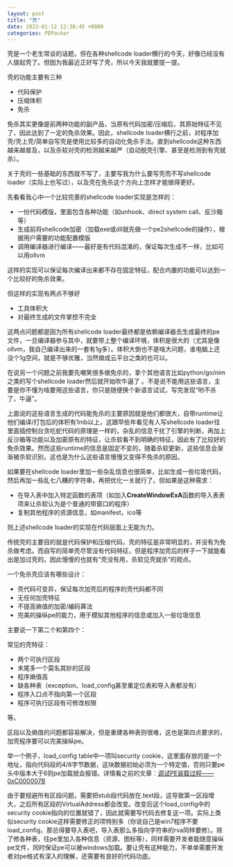 ```yaml
---
layout: post
title: "壳"
date: 2022-01-12 12:38:45 +0800
categories: PEPacker
---
```


壳是一个老生常谈的话题，但在各种shellcode loader横行的今天，好像已经没有人提起壳了。但因为我最近正好写了壳，所以今天我就要提一提。

壳的功能主要有三种

- 代码保护
- 压缩体积
- 免杀

免杀其实更像是前两种功能的副产品，当原有代码加密/压缩后，其原始特征不见了，因此达到了一定的免杀效果。因此，shellcode loader横行之前，对程序加壳/壳上壳/简单自写壳是使用比较多的自动化免杀手法。直到shellcode这种东西越来越普及，以及杀软对壳的检测越来越严（自动脱壳引擎、甚至是检测到有壳就杀）。



关于壳的一些基础的东西就不写了，主要写我为什么要写壳而不写shellcode loader（实际上也写过），以及壳在免杀这个方向上怎样才能做得更好。



先看看我心中一个比较完善的shellcode loader实现是怎样的：

- 一份代码模版，里面包含各种功能（如unhook、direct system call、反沙箱等）
- 生成前将shellcode加密（加载exe或dll就先做一个pe2shellcode的操作），根据用户需要的功能配置模版
- 调用编译器进行编译——最好是有代码混淆的，保证每次生成不一样，比如可以用ollvm

这样的实现可以保证每次编译出来都不存在固定特征，配合内置的功能可以达到一个比较好的免杀效果。



但这样的实现有两点不够好

- 工具体积大
- 对最终生成的文件掌控不完全

这两点问题都是因为所有shellcode loader最终都是依赖编译器去生成最终的pe文件，一旦编译器参与其中，就要带上整个编译环境，体积是很大的（尤其是像ollvm，我自己编译出来的一套有1g多）。体积大倒也不是啥大问题，谁电脑上还没个1g空间，就是不够优雅，当然做成云平台之类的也可以。

在说另一个问题之前我要先嘲笑很多做免杀的，拿个其他语言比如python/go/nim之类的写个shellcode loader然后就开始吹牛逼了 。不是说不能用这些语言，主要是你不懂为啥要用这些语言，你只是随便换个新语言试试，写完发现“哟不杀了，牛逼”。

上面说的这些语言生成的代码能免杀的主要原因就是他们都很大，自带runtime让他们编译/打包后的体积有1mb以上，这跟早些年看见有人写shellcode loader往里面插控制台贪吃蛇代码的原理是一样的，杂乱的信息干扰了引擎的判断，再加上反沙箱等功能以及加密原有的特征，让杀软看不到明确的特征，因此有了比较好的免杀效果。然而这些runtime的信息是固定不变的，随着杀软更新，这些信息会渐渐被杀软识别，这也是为什么这些语言慢慢又变得不免杀的原因。

如果要在shellcode loader里加一些杂乱信息也很简单，比如生成一些垃圾代码，然后再加一些乱七八糟的字符串，再把优化一关就行了。但如果是这种需求：

- 在导入表中加入特定函数的表项（如加入**CreateWindowExA**函数的导入表表项来让杀软认为是个普通的带窗口的程序）
- 复制其他程序的资源信息，如manifest，ico等

则上述shellcode loader的实现在代码层面上无能为力。



传统壳的主要目的就是代码保护和压缩代码，壳的特征是非常明显的，并没有为免杀做考虑。而自写的简单壳尽管没有代码特征，但是程序加壳后的样子一下就能看出是加过壳的。因此慢慢的也就有“壳没有用，杀软见壳就杀”的观点。

一个免杀壳应该有哪些设计：

- 壳代码可变异，保证每次加壳后的程序的壳代码都不同
- 无任何加壳特征
- 不提高熵值的加密/编码算法
- 完美的操纵pe的能力，用于模拟其他程序的信息或加入一些垃圾信息

主要说一下第二个和第四个：

常见的壳特征：

- 两个可执行区段
- 末尾多一个莫名其妙的区段
- 程序熵值高
- 缺各种表（exception、load_config甚至重定位表和导入表都没有）
- 程序入口点不指向第一个区段
- 程序可执行区段有可修改权限

等。

区段以及熵值的问题都容易解决，但是重建各种表则很难，这也是第四点要求的，加壳程序要可以完美操纵pe。

举一个例子，load_config table中一项叫security cookie，这里面存放的是一个地址，指向代码段的4/8字节数据，这块数据初始必须为一个特定值，否则只要pe头中版本大于6则pe加载就会报错。详情看之前的文章：[调试PE装载过程——0xC000007B](https://citrusice.github.io/posts/debugging-error-code-0xc000007b/)

由于要规避所有区段问题，需要把stub段代码放在.text段，这导致第一区段增大，之后所有区段的VirtualAddress都会改变。改变后这个load_config中的security cookie指向的位置就错了，因此就需要写代码去修复这一项。实际上类似security cookie这样需要修正的项特别多（你说自己是win7程序不要load_config，那总得要导入表吧，导入表那么多指向字符串的rva同样要修）。除了修各种表，往pe里加入各种信息（资源、图标等），同样需要开发者能随意操纵pe文件，同时保证pe可以被windows加载。要让壳有这种能力，不单单需要开发者对pe格式有深入的理解，还需要有良好的代码功底。

